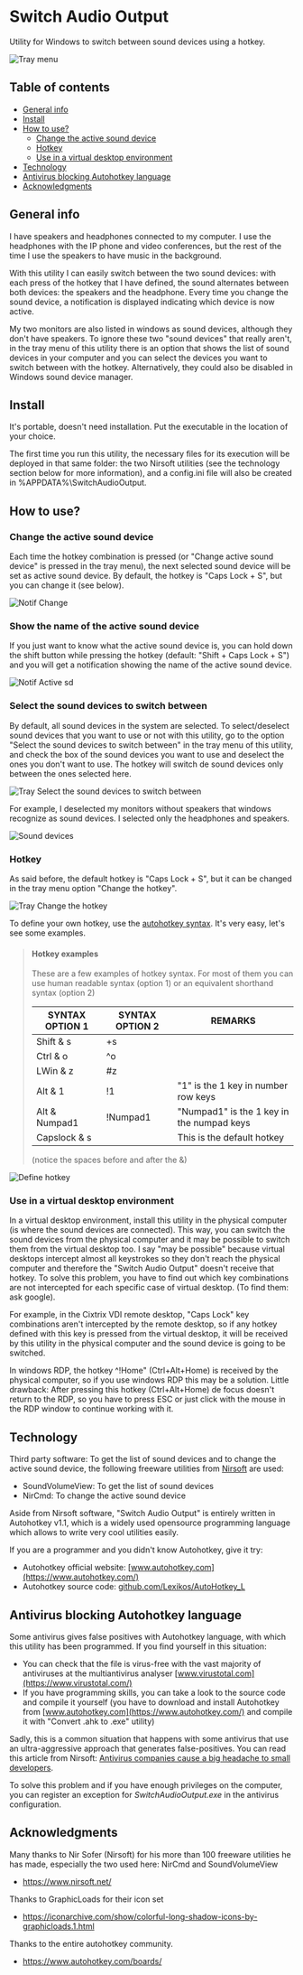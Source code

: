 # Switch Audio Output
Utility for Windows to switch between sound devices using a hotkey.

![Tray menu](https://user-images.githubusercontent.com/94808889/203303050-b216bae4-3942-4b2f-928b-6a0521f585f7.png)

## Table of contents
* [General info](#general-info)
* [Install](#install)
* [How to use?](#how-to-use)
  * [Change the active sound device](#change-the-active-sound-device)
  * [Hotkey](#hotkey)
  * [Use in a virtual desktop environment](#use-in-a-virtual-desktop-environment)
* [Technology](#technology)
* [Antivirus blocking Autohotkey language](#antivirus-blocking-autohotkey-language)
* [Acknowledgments](#acknowledgments)

## General info

I have speakers and headphones connected to my computer. I use the headphones with the IP phone and video conferences, but the rest of the time I use the speakers to have music in the background.

With this utility I can easily switch between the two sound devices: with each press of the hotkey that I have defined, the sound alternates between both devices: the speakers and the headphone. Every time you change the sound device, a notification is displayed indicating which device is now active.

My two monitors are also listed in windows as sound devices, although they don't have speakers. To ignore these two "sound devices" that really aren't, in the tray menu of this utility there is an option that shows the list of sound devices in your computer and you can select the devices you want to switch between with the hotkey. Alternatively, they could also be disabled in Windows sound device manager.

## Install

It's portable, doesn't need installation. Put the executable in the location of your choice.

The first time you run this utility, the necessary files for its execution will be deployed in that same folder: the two Nirsoft utilities (see the technology section below for more information), and a config.ini file will also be created in %APPDATA%\SwitchAudioOutput.

## How to use?

### Change the active sound device

Each time the hotkey combination is pressed (or "Change active sound device" is pressed in the tray menu), the next selected sound device will be set as active sound device. By default, the hotkey is "Caps Lock + S", but you can change it (see below).

![Notif Change](https://user-images.githubusercontent.com/94808889/203301779-94f78c8f-d2f8-41db-a463-0c56eb7fe018.png)

### Show the name of the active sound device

If you just want to know what the active sound device is, you can hold down the shift button while pressing the hotkey (default: "Shift + Caps Lock + S") and you will get a notification showing the name of the active sound device.

![Notif Active sd](https://user-images.githubusercontent.com/94808889/203301907-cdf20932-e5af-4662-8196-65194015f30f.png)

### Select the sound devices to switch between

By default, all sound devices in the system are selected. To select/deselect sound devices that you want to use or not with this utility, go to the option "Select the sound devices to switch between" in the tray menu of this utility, and check the box of the sound devices you want to use and deselect the ones you don't want to use. The hotkey will switch de sound devices only between the ones selected here.

![Tray Select the sound devices to switch between](https://user-images.githubusercontent.com/94808889/203302158-38f41eaa-6e59-450d-9db9-2f6ed4f62d3a.png)

For example, I deselected my monitors without speakers that windows recognize as sound devices. I selected only the headphones and speakers.

![Sound devices](https://user-images.githubusercontent.com/94808889/199062810-57226455-fa54-4e30-9a52-e15f8bc8b285.png)

### Hotkey

As said before, the default hotkey is "Caps Lock + S", but it can be changed in the tray menu option "Change the hotkey".

![Tray Change the hotkey](https://user-images.githubusercontent.com/94808889/203302327-0e2bae4f-fb3b-403b-8cb5-88b7597e32d3.png)

To define your own hotkey, use the [autohotkey syntax](https://www.autohotkey.com/docs/Hotkeys.htm). It's very easy, let's see some examples.

> #### Hotkey examples
> These are a few examples of hotkey syntax. For most of them you can use human readable syntax (option 1) or an equivalent shorthand syntax (option 2)
> 
> | SYNTAX OPTION 1 | SYNTAX OPTION 2 | REMARKS                                   |
> |-----------------|-----------------|-------------------------------------------|
> | Shift & s       | +s              |                                           |
> | Ctrl & o        | ^o              |                                           |
> | LWin & z        | #z              |                                           |
> | Alt & 1         | !1              | "1" is the 1 key in number row keys       |
> | Alt & Numpad1   | !Numpad1        | "Numpad1" is the 1 key in the numpad keys |
> | Capslock & s    |                 | This is the default hotkey                |
> 
> (notice the spaces before and after the &)

![Define hotkey](https://user-images.githubusercontent.com/94808889/199063058-19981aab-c182-422e-a3ea-e0ff7a15a42d.png)

### Use in a virtual desktop environment

In a virtual desktop environment, install this utility in the physical computer (is where the sound devices are connected). This way, you can switch the sound devices from the physical computer and it may be possible to switch them from the virtual desktop too. I say "may be possible" because virtual desktops intercept almost all keystrokes so they don't reach the physical computer and therefore the "Switch Audio Output" doesn't receive that hotkey. To solve this problem, you have to find out which key combinations are not intercepted for each specific case of virtual desktop. (To find them: ask google). 

For example, in the Cixtrix VDI remote desktop, "Caps Lock" key combinations aren't intercepted by the remote desktop, so if any hotkey defined with this key is pressed from the virtual desktop, it will be received by this utility in the physical computer and the sound device is going to be switched.

In windows RDP, the hotkey ^!Home" (Ctrl+Alt+Home) is received by the physical computer, so if you use windows RDP this may be a solution. Little drawback: After pressing this hotkey (Ctrl+Alt+Home) de focus doesn't return to the RDP, so you have to press ESC or just click with the mouse in the RDP window to continue working with it.

## Technology

Third party software: To get the list of sound devices and to change the active sound device, the following freeware utilities from [Nirsoft](https://www.nirsoft.net/) are used:
- SoundVolumeView: To get the list of sound devices
- NirCmd: To change the active sound device

Aside from Nirsoft software, "Switch Audio Output" is entirely written in Autohotkey v1.1, which is a widely used opensource programming language which allows to write very cool utilities easily.

If you are a programmer and you didn't know Autohotkey, give it try:
* Autohotkey official website: [www.autohotkey.com](https://www.autohotkey.com/)
* Autohotkey source code: [github.com/Lexikos/AutoHotkey_L](https://github.com/Lexikos/AutoHotkey_L/)

## Antivirus blocking Autohotkey language
Some antivirus gives false positives with Autohotkey language, with which this utility has been programmed. If you find yourself in this situation:
* You can check that the file is virus-free with the vast majority of antiviruses at the multiantivirus analyser [www.virustotal.com](https://www.virustotal.com/)
* If you have programming skills, you can take a look to the source code and compile it yourself (you have to download and install Autohotkey from [www.autohotkey.com](https://www.autohotkey.com/) and compile it with "Convert .ahk to .exe" utility)

Sadly, this is a common situation that happens with some antivirus that use an ultra-aggressive approach that generates false-positives. You can read this article from Nirsoft: [Antivirus companies cause a big headache to small developers](http://blog.nirsoft.net/2009/05/17/antivirus-companies-cause-a-big-headache-to-small-developers/).

To solve this problem and if you have enough privileges on the computer, you can register an exception for *SwitchAudioOutput.exe* in the antivirus configuration.

## Acknowledgments
Many thanks to Nir Sofer (Nirsoft) for his more than 100 freeware utilities he has made, especially the two used here: NirCmd and SoundVolumeView
- https://www.nirsoft.net/

Thanks to GraphicLoads for their icon set
- https://iconarchive.com/show/colorful-long-shadow-icons-by-graphicloads.1.html

Thanks to the entire autohotkey community.
- https://www.autohotkey.com/boards/
